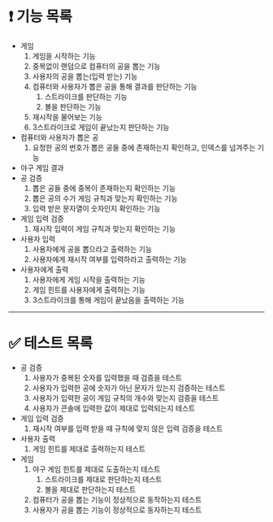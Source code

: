 # ❗ ️기능 목록

- 게임
    1. 게임을 시작하는 기능
    2. 중복없이 랜덤으로 컴퓨터의 공을 뽑는 기능
    3. 사용자의 공을 뽑는(입력 받는) 기능
    4. 컴퓨터와 사용자가 뽑은 공을 통해 결과를 판단하는 기능
        1. 스트라이크를 판단하는 기능
        2. 볼을 판단하는 기능
    5. 재시작을 물어보는 기능
    6. 3스트라이크로 게임이 끝났는지 판단하는 기능
- 컴퓨터와 사용자가 뽑은 공
    1. 요청한 공의 번호가 뽑은 공들 중에 존재하는지 확인하고, 인덱스를 넘겨주는 기능
- 야구 게임 결과
- 공 검증
    1. 뽑은 공들 중에 중복이 존재하는지 확인하는 기능
    2. 뽑은 공의 수가 게임 규칙과 맞는지 확인하는 기능
    3. 입력 받은 문자열이 숫자인지 확인하는 기능
- 게임 입력 검증
    1. 재시작 입력이 게임 규칙과 맞는지 확인하는 기능
- 사용자 입력
    1. 사용자에게 공을 뽑으라고 출력하는 기능
    2. 사용자에게 재시작 여부를 입력하라고 출력하는 기능
- 사용자에게 출력
    1. 사용자에게 게임 시작을 출력하는 기능
    2. 게임 힌트를 사용자에게 출력하는 기능
    3. 3스트라이크를 통해 게임이 끝났음을 출력하는 기능

---

# ✅ 테스트 목록

- 공 검증
    1. 사용자가 중복된 숫자를 입력했을 때 검증을 테스트
    2. 사용자가 입력한 공에 숫자가 아닌 문자가 있는지 검증하는 테스트
    3. 사용자가 입력한 공이 게임 규칙의 개수와 맞는지 검증을 테스트
    4. 사용자가 콘솔에 입력한 값이 제대로 입력되는지 테스트
- 게임 입력 검증
    1. 재시작 여부를 입력 받을 때 규칙에 맞지 않은 입력 검증을 테스트
- 사용자 출력
    1. 게임 힌트를 제대로 출력하는지 테스트
- 게임
    1. 야구 게임 힌트를 제대로 도출하는지 테스트
        1. 스트라이크를 제대로 판단하는지 테스트
        2. 볼을 제대로 판단하는지 테스트
    2. 컴퓨터가 공을 뽑는 기능이 정상적으로 동작하는지 테스트
    3. 사용자가 공을 뽑는 기능이 정상적으로 동자하는지 테스트
